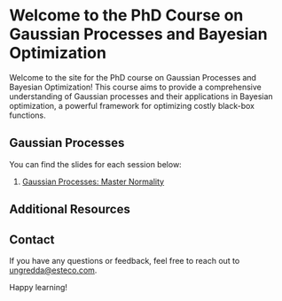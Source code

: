 # Welcome to the PhD Course on Gaussian Processes and Bayesian Optimization

Welcome to the site for the PhD course on Gaussian Processes and Bayesian Optimization! This course aims to provide a comprehensive understanding of Gaussian processes and their applications in Bayesian optimization, a powerful framework for optimizing costly black-box functions.


## Gaussian Processes

You can find the slides for each session below:

1. [Gaussian Processes: Master Normality]([![Binder](https://mybinder.org/badge_logo.svg)](https://mybinder.org/v2/gh/JuanUngredda/PhD_course/HEAD?labpath=Gaussian_Processes.ipynb))

## Additional Resources



## Contact

If you have any questions or feedback, feel free to reach out to [ungredda@esteco.com](mailto:ungredda@esteco.com).

Happy learning!
